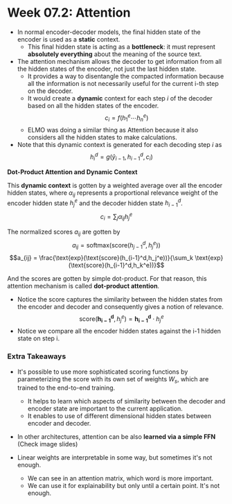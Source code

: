 # Week 07.2: Attention

- In normal encoder-decoder models, the final hidden state of the encoder is used as a **static** context.
    - This final hidden state is acting as a **bottleneck**: it must represent **absolutely everything** about the meaning of the source text.
- The attention mechanism allows the decoder to get information from all the hidden states of the encoder, not just the last hidden state.
    - It provides a way to disentangle the compacted information because all the information is not necessarily useful for the current i-th step on the decoder.
    - It would create a **dynamic** context for each step $i$ of the decoder based on all the hidden states of the encoder.
        $$c_i = f(h_1^e \cdots h_n^e)$$
    - ELMO was doing a similar thing as Attention because it also considers all the hidden states to make calculations.
- Note that this dynamic context is generated for each decoding step $i$ as
$$h_i^d = g(\hat{y}_{i-1},h_{i-1}^d, c_i)$$


**Dot-Product Attention and Dynamic Context**

This **dynamic context** is gotten by a weighted average over all the encoder hidden states, where $\alpha_{ij}$ represents a proportional relevance weight of the encoder hidden state $h_j^e$ and the decoder hidden state $h_{i-1}^d$.
$$c_i = \sum_j \alpha_{ij} h_j^e$$

The normalized scores $a_{ij}$ are gotten by
$$a_{ij} = \text{softmax}(\text{score}(h_{j-1}^d,h_j^e))$$
$$a_{ij} = \frac{\text{exp}(\text{score}(h_{i-1}^d,h_j^e))}{\sum_k \text{exp}(\text{score}(h_{i-1}^d,h_k^e))}$$

And the scores are gotten by simple dot-product. For that reason, this attention mechanism is called **dot-product attention**.
- Notice the score captures the similarity between the hidden states from the encoder and decoder and consequently gives a notion of relevance.
    $$\text{score}(\mathbf{h_{i-1}^d},h_j^e) = \mathbf{h_{i-1}^d} \cdot h_j^e$$
- Notice we compare all the encoder hidden states against the i-1 hidden state on step i.

### Extra Takeaways

- It's possible to use more sophisticated scoring functions by parameterizing the score with its own set of weights $W_s$, which are trained to the end-to-end training.
    - It helps to learn which aspects of similarity between the decoder and encoder state are important to the current application.
    - It enables to use of different dimensional hidden states between encoder and decoder.

- In other architectures, attention can be also **learned via a simple FFN** (Check image slides)

- Linear weights are interpretable in some way, but sometimes it's not enough.
    - We can see in an attention matrix, which word is more important.
    - We can use it for explainability but only until a certain point. It's not enough.

